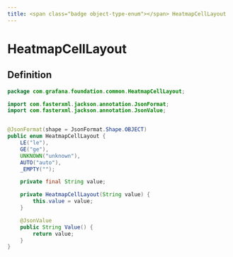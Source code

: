 ```yaml
---
title: <span class="badge object-type-enum"></span> HeatmapCellLayout
---
```

# <span class="badge object-type-enum"></span> HeatmapCellLayout

## Definition

```java
package com.grafana.foundation.common.HeatmapCellLayout;

import com.fasterxml.jackson.annotation.JsonFormat;
import com.fasterxml.jackson.annotation.JsonValue;


@JsonFormat(shape = JsonFormat.Shape.OBJECT)
public enum HeatmapCellLayout {
    LE("le"),
    GE("ge"),
    UNKNOWN("unknown"),
    AUTO("auto"),
    _EMPTY("");

    private final String value;

    private HeatmapCellLayout(String value) {
        this.value = value;
    }

    @JsonValue
    public String Value() {
        return value;
    }
}

```
